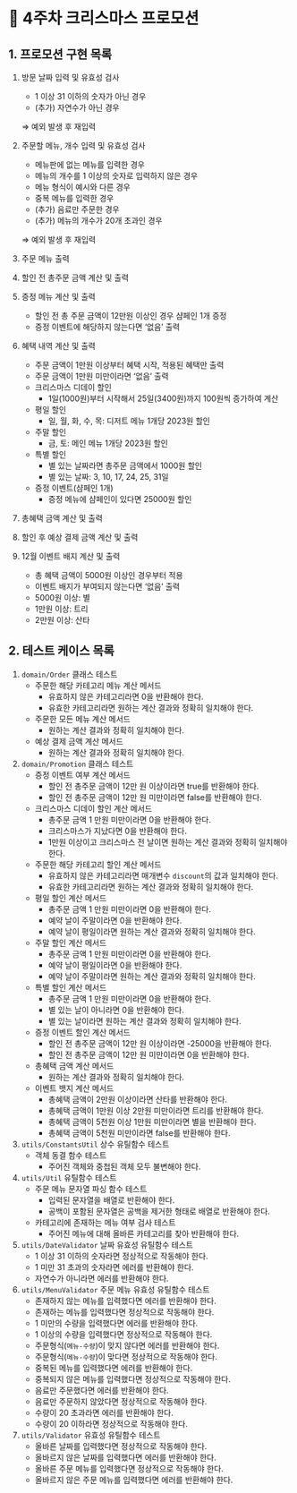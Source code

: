# 🎄 4주차 크리스마스 프로모션

## 1. 프로모션 구현 목록

1. 방문 날짜 입력 및 유효성 검사
    - 1 이상 31 이하의 숫자가 아닌 경우
    - (추가) 자연수가 아닌 경우
    
    ⇒ 예외 발생 후 재입력
    
2. 주문할 메뉴, 개수 입력 및 유효성 검사
    - 메뉴판에 없는 메뉴를 입력한 경우
    - 메뉴의 개수를 1 이상의 숫자로 입력하지 않은 경우
    - 메뉴 형식이 예시와 다른 경우
    - 중복 메뉴를 입력한 경우
    - (추가) 음료만 주문한 경우
    - (추가) 메뉴의 개수가 20개 초과인 경우
    
    ⇒ 예외 발생 후 재입력
    
3. 주문 메뉴 출력
4. 할인 전 총주문 금액 계산 및 출력
5. 증정 메뉴 계산 및 출력
    - 할인 전 총 주문 금액이 12만원 이상인 경우 샴페인 1개 증정
    - 증정 이벤트에 해당하지 않는다면 ‘없음’ 출력
6. 혜택 내역 계산 및 출력
    - 주문 금액이 1만원 이상부터 혜택 시작, 적용된 혜택만 출력
    - 주문 금액이 1만원 미만이라면 ‘없음’ 출력
    - 크리스마스 디데이 할인
        - 1일(1000원)부터 시작해서 25일(3400원)까지 100원씩 증가하여 계산
    - 평일 할인
        - 일, 월, 화, 수, 목: 디저트 메뉴 1개당 2023원 할인
    - 주말 할인
        - 금, 토: 메인 메뉴 1개당 2023원 할인
    - 특별 할인
        - 별 있는 날짜라면 총주문 금액에서 1000원 할인
        - 별 있는 날짜: 3, 10, 17, 24, 25, 31일
    - 증정 이벤트(샴페인 1개)
        - 증정 메뉴에 샴페인이 있다면 25000원 할인
7. 총혜택 금액 계산 및 출력
8. 할인 후 예상 결제 금액 계산 및 출력
9. 12월 이벤트 배지 계산 및 출력
    - 총 혜택 금액이 5000원 이상인 경우부터 적용
    - 이벤트 배지가 부여되지 않는다면 ‘없음’ 출력
    - 5000원 이상: 별
    - 1만원 이상: 트리
    - 2만원 이상: 산타

## 2. 테스트 케이스 목록

1. `domain/Order` 클래스 테스트
    - 주문한 해당 카테고리 메뉴 계산 메서드
        - 유효하지 않은 카테고리라면 0을 반환해야 한다.
        - 유효한 카테고리라면 원하는 계산 결과와 정확히 일치해야 한다.
    - 주문한 모든 메뉴 계산 메서드
        - 원하는 계산 결과와 정확히 일치해야 한다.
    - 예상 결제 금액 계산 메서드
        - 원하는 계산 결과와 정확히 일치해야 한다.
2. `domain/Promotion` 클래스 테스트
    - 증정 이벤트 여부 계산 메서드
        - 할인 전 총주문 금액이 12만 원 이상이라면 true를 반환해야 한다.
        - 할인 전 총주문 금액이 12만 원 미만이라면 false를 반환해야 한다.
    - 크리스마스 디데이 할인 계산 메서드
        - 총주문 금액 1 만원 미만이라면 0을 반환해야 한다.
        - 크리스마스가 지났다면 0을 반환해야 한다.
        - 1만원 이상이고 크리스마스 전 날이면 원하는 계산 결과와 정확히 일치해야 한다.
    - 주문한 해당 카테고리 할인 계산 메서드
        - 유효하지 않은 카테고리라면 매개변수 `discount`의 값과 일치해야 한다.
        - 유효한 카테고리라면 원하는 계산 결과와 정확히 일치해야 한다.
    - 평일 할인 계산 메서드
        - 총주문 금액 1 만원 미만이라면 0을 반환해야 한다.
        - 예약 날이 주말이라면 0을 반환해야 한다.
        - 예약 날이 평일이라면 원하는 계산 결과와 정확히 일치해야 한다.
    - 주말 할인 계산 메서드
        - 총주문 금액 1 만원 미만이라면 0을 반환해야 한다.
        - 예약 날이 평일이라면 0을 반환해야 한다.
        - 예약 날이 주말이라면 원하는 계산 결과와 정확히 일치해야 한다.
    - 특별 할인 계산 메서드
        - 총주문 금액 1 만원 미만이라면 0을 반환해야 한다.
        - 별 있는 날이 아니라면 0을 반환해야 한다.
        - 별 있는 날이라면 원하는 계산 결과와 정확히 일치해야 한다.
    - 증정 이벤트 할인 계산 메서드
        - 할인 전 총주문 금액이 12만 원 이상이라면 -25000을 반환해야 한다.
        - 할인 전 총주문 금액이 12만 원 미만이라면 0을 반환해야 한다.
    - 총혜택 금액 계산 메서드
        - 원하는 계산 결과와 정확히 일치해야 한다.
    - 이벤트 뱃지 계산 메서드
        - 총혜택 금액이 2만원 이상이라면 산타를 반환해야 한다.
        - 총혜택 금액이 1만원 이상 2만원 미만이라면 트리를 반환해야 한다.
        - 총혜택 금액이 5천원 이상 1만원 미만이라면 별을 반환해야 한다.
        - 총혜택 금액이 5천원 미만이라면 false를 반환해야 한다.
3. `utils/ConstantsUtil` 상수 유틸함수 테스트
    - 객체 동결 함수 테스트
        - 주어진 객체와 중첩된 객체 모두 불변해야 한다.
4. `utils/Util` 유틸함수 테스트
    - 주문 메뉴 문자열 파싱 함수 테스트
        - 입력된 문자열을 배열로 반환해야 한다.
        - 공백이 포함된 문자열은 공백을 제거한 형태로 배열로 반환해야 한다.
    - 카테고리에 존재하는 메뉴 여부 검사 테스트
        - 주어진 메뉴에 대해 올바른 카테고리를 찾아 반환해야 한다.
5. `utils/DateValidator` 날짜 유효성 유틸함수 테스트
    - 1 이상 31 이하의 숫자라면 정상적으로 작동해야 한다.
    - 1 미만 31 초과의 숫자라면 에러를 반환해야 한다.
    - 자연수가 아니라면 에러를 반환해야 한다.
6. `utils/MenuValidator` 주문 메뉴 유효성 유틸함수 테스트
    - 존재하지 않는 메뉴를 입력했다면 에러를 반환해야 한다.
    - 존재하는 메뉴를 입력했다면 정상적으로 작동해야 한다.
    - 1 미만의 수량을 입력했다면 에러를 반환해야 한다.
    - 1 이상의 수량을 입력했다면 정상적으로 작동해야 한다.
    - 주문형식(`메뉴-수량`)이 맞지 않다면 에러를 반환해야 한다.
    - 주문형식(`메뉴-수량`)이 맞다면 정상적으로 작동해야 한다.
    - 중복된 메뉴를 입력했다면 에러를 반환해야 한다.
    - 중복되지 않은 메뉴를 입력했다면 정상적으로 작동해야 한다.
    - 음료만 주문했다면 에러를 반환해야 한다.
    - 음료만 주문하지 않았다면 정상적으로 작동해야 한다.
    - 수량이 20 초과라면 에러를 반환해야 한다.
    - 수량이 20 이하라면 정상적으로 작동해야 한다.
7. `utils/Validator` 유효성 유틸함수 테스트
    - 올바른 날짜를 입력했다면 정상적으로 작동해야 한다.
    - 올바르지 않은 날짜를 입력했다면 에러를 반환해야 한다.
    - 올바른 주문 메뉴를 입력했다면 정상적으로 작동해야 한다.
    - 올바르지 않은 주문 메뉴를 입력했다면 에러를 반환해야 한다.